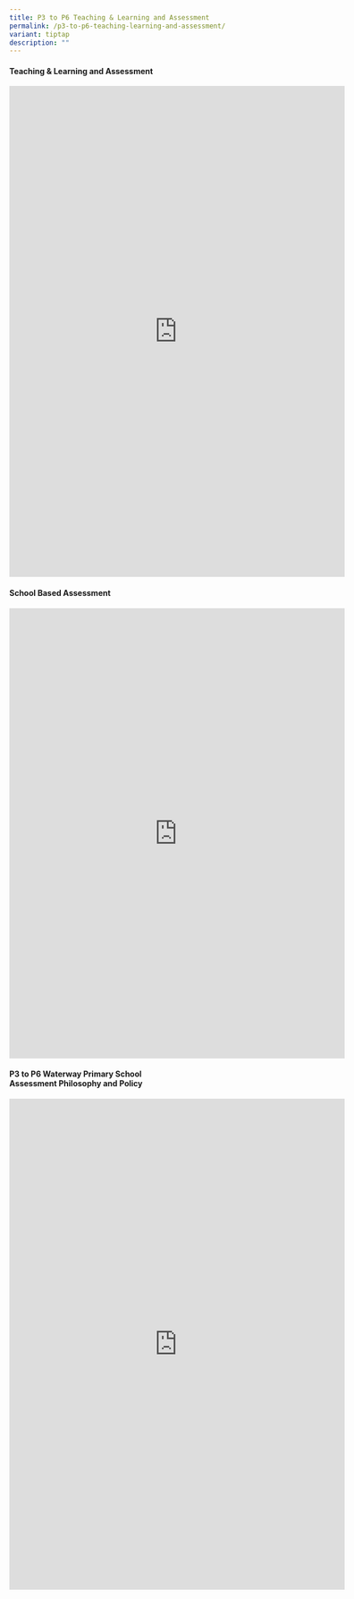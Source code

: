 ```yaml
---
title: P3 to P6 Teaching & Learning and Assessment
permalink: /p3-to-p6-teaching-learning-and-assessment/
variant: tiptap
description: ""
---
```

<h4>Teaching &amp; Learning and Assessment</h4>
<div class="iframe-wrapper">
<iframe height="878" width="600" allowfullscreen="true" frameborder="0" src="https://docs.google.com/presentation/d/e/2PACX-1vQH-PyxkAYC5SJtZGYc6vPb2v8qw0Co7gNRGzucwVa34Jx6RY91QibkaFtdDBlBLQ/embed?start=false&amp;loop=false&amp;delayms=15000"></iframe>
</div>
<h4>School Based Assessment</h4>
<div class="iframe-wrapper">
<iframe height="805" width="600" allowfullscreen="true" frameborder="0" src="https://docs.google.com/presentation/d/e/2PACX-1vTJ2SwNbey0s_7ch4GpF7DZQyzG7wIxYM-K5-9iUUZj8mF-SiIWgBX5ZYobMbOs0g/embed?start=false&amp;loop=false&amp;delayms=15000"></iframe>
</div>
<h4>P3 to P6 Waterway Primary School<br>Assessment Philosophy and Policy</h4>
<div class="iframe-wrapper">
<iframe height="878" width="600" allowfullscreen="true" frameborder="0" src="https://docs.google.com/presentation/d/e/2PACX-1vQPwbAsGy2-gio_gDRG70KH8E6ccb5zpwKkKLJ6nL6auLuAuQRdQ4nhL4gEUqS5Ug/embed?start=false&amp;loop=false&amp;delayms=3000"></iframe>
</div>
<p></p>
<p></p>